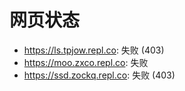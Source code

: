 # 网页状态
- https://ls.tpjow.repl.co: 失败 (403)
- https://moo.zxco.repl.co: 失败
- https://ssd.zockq.repl.co: 失败 (403)
